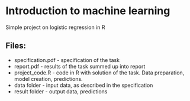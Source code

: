 # Introduction to machine learning
Simple project on logistic regression in R

## Files:
- specification.pdf - specification of the task
- report.pdf - results of the task summed up into report
- project_code.R - code in R with solution of the task. Data preparation, model creation, predictions.
- data folder - input data, as described in the specification
- result folder - output data, predictions

